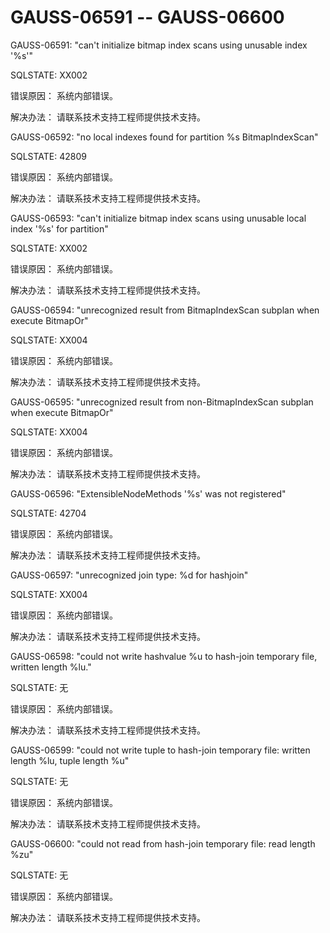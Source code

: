 # GAUSS-06591 -- GAUSS-06600

GAUSS-06591: "can't initialize bitmap index scans using unusable index '%s'"

SQLSTATE: XX002

错误原因： 系统内部错误。

解决办法： 请联系技术支持工程师提供技术支持。

GAUSS-06592: "no local indexes found for partition %s BitmapIndexScan"

SQLSTATE: 42809

错误原因： 系统内部错误。

解决办法： 请联系技术支持工程师提供技术支持。

GAUSS-06593: "can't initialize bitmap index scans using unusable local index '%s' for partition"

SQLSTATE: XX002

错误原因： 系统内部错误。

解决办法： 请联系技术支持工程师提供技术支持。

GAUSS-06594: "unrecognized result from BitmapIndexScan subplan when execute BitmapOr"

SQLSTATE: XX004

错误原因： 系统内部错误。

解决办法： 请联系技术支持工程师提供技术支持。

GAUSS-06595: "unrecognized result from non-BitmapIndexScan subplan when execute BitmapOr"

SQLSTATE: XX004

错误原因： 系统内部错误。

解决办法： 请联系技术支持工程师提供技术支持。

GAUSS-06596: "ExtensibleNodeMethods '%s' was not registered"

SQLSTATE: 42704

错误原因： 系统内部错误。

解决办法： 请联系技术支持工程师提供技术支持。

GAUSS-06597: "unrecognized join type: %d for hashjoin"

SQLSTATE: XX004

错误原因： 系统内部错误。

解决办法： 请联系技术支持工程师提供技术支持。

GAUSS-06598: "could not write hashvalue %u to hash-join temporary file, written length %lu."

SQLSTATE: 无

错误原因： 系统内部错误。

解决办法： 请联系技术支持工程师提供技术支持。

GAUSS-06599: "could not write tuple to hash-join temporary file: written length %lu, tuple length %u"

SQLSTATE: 无

错误原因： 系统内部错误。

解决办法： 请联系技术支持工程师提供技术支持。

GAUSS-06600: "could not read from hash-join temporary file: read length %zu"

SQLSTATE: 无

错误原因： 系统内部错误。

解决办法： 请联系技术支持工程师提供技术支持。
